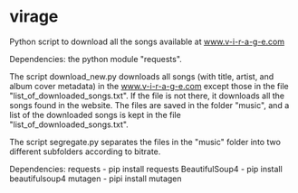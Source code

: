 # virage
Python script to download all the songs available at www.v-i-r-a-g-e.com

Dependencies: the python module "requests".

The script download_new.py downloads all songs (with title, artist, and album cover metadata) in the www.v-i-r-a-g-e.com except those in the file "list_of_downloaded_songs.txt". If the file is not there, it downloads all the songs found in the website. The files are saved in the folder "music", and a list of the downloaded songs is kept in the file "list_of_downloaded_songs.txt".

The script segregate.py separates the files in the "music" folder into two different subfolders according to bitrate.

Dependencies:
requests - pip install requests
BeautifulSoup4 - pip install beautifulsoup4
mutagen - pipi install mutagen
